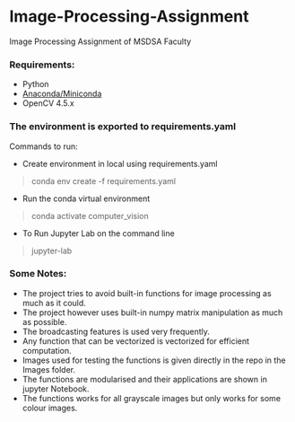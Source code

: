# Image-Processing-Assignment
Image Processing Assignment of MSDSA Faculty

### Requirements:
- Python
- [Anaconda/Miniconda](https://docs.conda.io/projects/conda/en/latest/user-guide/install/index.html)
- OpenCV 4.5.x

### The environment is exported to requirements.yaml
Commands to run:
- Create environment in local using requirements.yaml
>conda env create -f requirements.yaml
- Run the conda virtual environment
>conda activate computer_vision
- To Run Jupyter Lab on the command line
>jupyter-lab

### Some Notes:
- The project tries to avoid built-in functions for image processing as much as it could.
- The project however uses built-in numpy matrix manipulation as much as possible.
- The broadcasting features is used very frequently.
- Any function that can be vectorized is vectorized for efficient computation.
- Images used for testing the functions is given directly in the repo in the Images folder.
- The functions are modularised and their applications are shown in jupyter Notebook.
- The functions works for all grayscale images but only works for some colour images.
